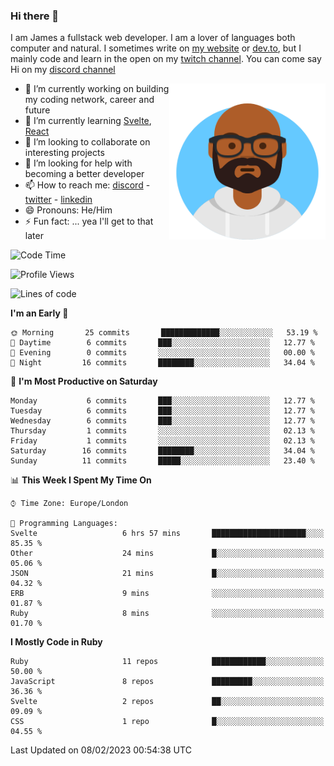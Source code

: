 ### Hi there 👋

I am James a fullstack web developer. I am a lover of languages both computer and natural. I sometimes write on [my website](https://jdhall.dev) or [dev.to](https://dev.to/zefur), but I mainly code and learn in the open on my [twitch channel](https://www.twitch.com/jozuhito). You can come say Hi on my [discord channel](https://discord.gg/sWEHvsBw)



<img align="right" height="250" width="250"  src="/assets/avataaars.png" />

  

- 🔭 I’m currently working on building my coding network, career and future
- 🌱 I’m currently learning [Svelte](https://svelte.dev), [React](https://reactjs.org)
- 👯 I’m looking to collaborate on interesting projects
- 🤔 I’m looking for help with becoming a better developer
- 📫 How to reach me: [discord](https://discord.gg/sWEHvsBw)
                      - [twitter](twitter.com/zefur)
                      - [linkedin](https://linkedin.com/in/j-d-hall)
- 😄 Pronouns: He/Him
- ⚡ Fun fact: ... yea I'll get to that later

 
<!-- BLOG-POST-LIST:START -->

<!-- BLOG-POST-LIST:END -->

<!--START_SECTION:waka-->
![Code Time](http://img.shields.io/badge/Code%20Time-798%20hrs%2032%20mins-blue)

![Profile Views](http://img.shields.io/badge/Profile%20Views-0-blue)

![Lines of code](https://img.shields.io/badge/From%20Hello%20World%20I%27ve%20Written-149%20Thousand%20lines%20of%20code-blue)

**I'm an Early 🐤** 

```text
🌞 Morning       25 commits       █████████████░░░░░░░░░░░░   53.19 % 
🌆 Daytime        6 commits       ███░░░░░░░░░░░░░░░░░░░░░░   12.77 % 
🌃 Evening        0 commits       ░░░░░░░░░░░░░░░░░░░░░░░░░   00.00 % 
🌙 Night         16 commits       ████████░░░░░░░░░░░░░░░░░   34.04 % 

```
📅 **I'm Most Productive on Saturday** 

```text
Monday           6 commits       ███░░░░░░░░░░░░░░░░░░░░░░   12.77 % 
Tuesday          6 commits       ███░░░░░░░░░░░░░░░░░░░░░░   12.77 % 
Wednesday        6 commits       ███░░░░░░░░░░░░░░░░░░░░░░   12.77 % 
Thursday         1 commits       ░░░░░░░░░░░░░░░░░░░░░░░░░   02.13 % 
Friday           1 commits       ░░░░░░░░░░░░░░░░░░░░░░░░░   02.13 % 
Saturday        16 commits       ████████░░░░░░░░░░░░░░░░░   34.04 % 
Sunday          11 commits       █████░░░░░░░░░░░░░░░░░░░░   23.40 % 

```


📊 **This Week I Spent My Time On** 

```text
⌚︎ Time Zone: Europe/London

💬 Programming Languages: 
Svelte                   6 hrs 57 mins       █████████████████████░░░░   85.35 % 
Other                    24 mins             █░░░░░░░░░░░░░░░░░░░░░░░░   05.06 % 
JSON                     21 mins             █░░░░░░░░░░░░░░░░░░░░░░░░   04.32 % 
ERB                      9 mins              ░░░░░░░░░░░░░░░░░░░░░░░░░   01.87 % 
Ruby                     8 mins              ░░░░░░░░░░░░░░░░░░░░░░░░░   01.70 % 

```

**I Mostly Code in Ruby** 

```text
Ruby                     11 repos            ████████████░░░░░░░░░░░░░   50.00 % 
JavaScript               8 repos             █████████░░░░░░░░░░░░░░░░   36.36 % 
Svelte                   2 repos             ██░░░░░░░░░░░░░░░░░░░░░░░   09.09 % 
CSS                      1 repo              █░░░░░░░░░░░░░░░░░░░░░░░░   04.55 % 

```



 Last Updated on 08/02/2023 00:54:38 UTC
<!--END_SECTION:waka-->
